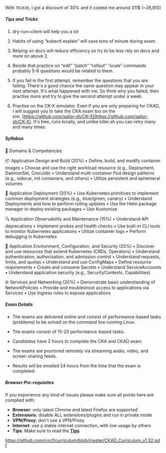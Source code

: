 With `TECK30`, I got a discount of 30% and it costed me around 311$ (~26,810)

##### Tips and Tricks 
1. dry-run=client will help you a lot
    
2. Habits of using “kubectl explain” will save tons of minute during exam.
    
3. Relying on docs will reduce efficiency so try to be less rely on docs and more on above 2.

4. Beside that practice on “edit” “patch” “rollout” “scale” commands probably 5-6 questions would be related to them.

5. If you fail in the first attempt, remember the questions that you are failing. There's a good chance the same question may appear in your next attempt. It's what happened with me. So think why you failed, then practise more and try to give the second attempt under a week.
    
6. Practise on the CK-X simulator. Even if you are only preparing for CKAD, I will suggest you to take the CKA exam too on the sim. [https://github.com/sailor-sh/CK-X](https://github.com/sailor-sh/CK-X). It's free, runs locally, and unlike killer.sh you can retry many and many times.
##### Syllabus 
🌟 Domains & Competencies

📦 Application Design and Build (20%)
	•	Define, build, and modify container images
	•	Choose and use the right workload resource (e.g., Deployment, DaemonSet, CronJob)
	•	Understand multi-container Pod design patterns (e.g., sidecar, init containers, and others)
	•	Utilize persistent and ephemeral volumes


🚀 Application Deployment (20%)
	•	Use Kubernetes primitives to implement common deployment strategies (e.g., blue/green, canary)
	•	Understand Deployments and how to perform rolling updates
	•	Use the Helm package manager to deploy existing packages
	•	Use Kustomize


🔍 Application Observability and Maintenance (15%)
	•	Understand API deprecations
	•	Implement probes and health checks
	•	Use built-in CLI tools to monitor Kubernetes applications
	•	Utilize container logs
	•	Perform debugging in Kubernetes


🔐 Application Environment, Configuration, and Security (25%)
	•	Discover and use resources that extend Kubernetes (CRDs, Operators)
	•	Understand authentication, authorization, and admission control
	•	Understand requests, limits, and quotas
	•	Understand and use ConfigMaps
	•	Define resource requirements
	•	Create and consume Secrets
	•	Understand ServiceAccounts
	•	Understand application security (e.g., SecurityContexts, Capabilities)


🌐 Services and Networking (20%)
	•	Demonstrate basic understanding of NetworkPolicies
	•	Provide and troubleshoot access to applications via Services
	•	Use Ingress rules to expose applications
##### Exam Details
- The exams are delivered online and consist of performance-based tasks (problems) to be solved on the command line running Linux.
    
- The exams consist of 15-20 performance-based tasks.
    
- Candidates have 2 hours to complete the CKA and CKAD exam.
    
- The exams are proctored remotely via streaming audio, video, and screen sharing feeds.
    
- Results will be emailed 24 hours from the time that the exam is completed.
##### Browser Pre-requisites
If you experience any kind of issues please make sure all points here are complied with:

- **Browser**: only latest Chrome and latest Firefox are supported
- **Extensions**: disable ALL extensions/plugins and run in private mode
- **VPN/Proxy**: don't use a VPN/Proxy
- **Internet**: use a stable internet connection, with low usage by others
- **Tips**: Make sure to read the [**Tips**](https://killer.sh/attendee/506ef10e-94d2-436b-aad4-c13f486dfdf4/tips)

https://github.com/cncf/curriculum/blob/master/CKAD_Curriculum_v1.32.pdf


